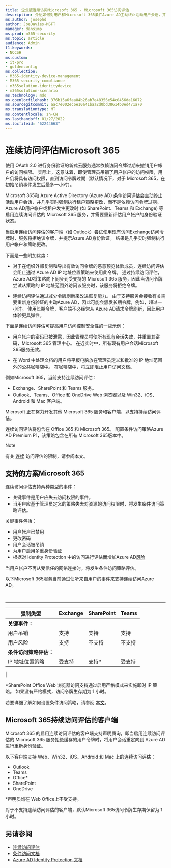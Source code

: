 ```yaml
---
title: 企业版连续访问Microsoft 365 - Microsoft 365访问评估
description: 介绍如何对用户和Microsoft 365条件Azure AD主动终止活动用户会话，并近实时强制执行租户策略更改。
ms.author: josephd
author: JoeDavies-MSFT
manager: dansimp
ms.prod: m365-security
ms.topic: article
audience: Admin
f1.keywords:
- NOCSH
ms.custom:
- it-pro
- goldenconfig
ms.collection:
- M365-identity-device-management
- M365-security-compliance
- m365solution-identitydevice
- m365solution-scenario
ms.technology: mdo
ms.openlocfilehash: 376b15a6faa84b26ab7e48356e54c0456da16072
ms.sourcegitcommit: aac7e002ec6e10a41baa2d0bd38614b0ed471a70
ms.translationtype: MT
ms.contentlocale: zh-CN
ms.lasthandoff: 01/27/2022
ms.locfileid: "62244663"
---
```

# <a name="continuous-access-evaluation-for-microsoft-365"></a>连续访问评估Microsoft 365

使用 OAuth 2.0 进行身份验证的新式云服务通常依赖访问令牌过期来撤销用户帐户的访问权限。 实际上，这意味着，即使管理员吊销了用户帐户的访问权限，用户仍将具有访问权限，直到访问令牌过期（默认情况下，对于 Microsoft 365，在初始吊销事件发生后最多一小时）。

Microsoft 365和 Azure Active Directory (Azure AD) 条件访问评估会主动终止活动用户会话，并几乎实时强制执行租户策略更改，而不是依赖访问令牌过期。 Azure AD用户帐户或租户发生更改时 (如 SharePoint、Teams 和 Exchange) 等启用连续访问评估的 Microsoft 365 服务，并需要重新评估用户帐户的身份验证状态。

当启用连续访问评估的客户端（如 Outlook）尝试使用现有访问Exchange访问令牌时，服务将拒绝该令牌，并提示Azure AD身份验证。 结果是几乎实时强制执行用户帐户和策略更改。

下面是一些附加优势：

- 对于在组织外部复制和导出有效访问令牌的恶意预览体验成员，连续访问评估会阻止通过 Azure AD IP 地址位置策略来使用此令牌。 通过持续访问评估，Azure AD将策略向下同步到受支持的 Microsoft 365 服务，因此当访问令牌尝试从策略的 IP 地址范围外访问该服务时，该服务将拒绝令牌。

- 连续访问评估通过减少令牌刷新来改进恢复能力。 由于支持服务会接收有关需要重新身份验证的主动Azure AD，因此可能会颁发长期令牌，例如，超过一小时。 使用长期令牌，客户端不必经常从 Azure AD请求令牌刷新，因此用户体验更具弹性。

下面是连续访问评估可提高用户访问控制安全性的一些示例：

- 用户帐户的密码已被泄露，因此管理员将使所有现有会话失效，并重置其密码，Microsoft 365 管理中心。 在近实时中，所有现有用户会话Microsoft 365服务无效。

- 在 Word 中处理文档的用户将平板电脑放在管理员定义和批准的 IP 地址范围外的公共咖啡店中。 在咖啡店中，将立即阻止用户访问文档。

例如Microsoft 365，当前支持连续访问评估：

- Exchange、SharePoint 和 Teams 服务。
- Outlook、Teams、Office 和 OneDrive Web 浏览器以及 Win32、iOS、Android 和 Mac 客户端。

Microsoft 正在努力开发其他 Microsoft 365 服务和客户端，以支持持续访问评估。

连续访问评估将包含在 Office 365 和 Microsoft 365。 配置条件访问策略Azure AD Premium P1，该策略包含在所有 Microsoft 365版本中。

> [!NOTE]
> 有关 [连续](/azure/active-directory/conditional-access/concept-continuous-access-evaluation#limitations) 访问评估的限制，请参阅本文。

## <a name="scenarios-supported-by-microsoft-365"></a>支持的方案Microsoft 365

连续访问评估支持两种类型的事件：

- 关键事件是用户应失去访问权限的事件。
- 当用户应基于管理员定义的策略失去对资源的访问权限时，将发生条件访问策略评估。

关键事件包括：

- 用户帐户已禁用
- 更改密码
- 用户会话被吊销
- 为用户启用多重身份验证
- 根据对 Identity Protection 中的访问进行评估而增加Azure AD[风险](/azure/active-directory/identity-protection/overview-identity-protection)

当用户帐户不再从受信任的网络连接时，将发生条件访问策略评估。

以下Microsoft 365服务当前通过侦听来自用户的事件来支持连续访问Azure AD。

<br>

****

|强制类型|Exchange|SharePoint|Teams|
|---|---|---|---|
|**关键事件：**||||
|用户吊销|支持|支持|支持|
|用户风险|支持|不支持|不支持|
|**条件访问策略评估：**||||
|IP 地址位置策略|受支持|支持\*|受支持|
|

\*SharePoint Office Web 浏览器访问支持通过启用严格模式来实施即时 IP 策略。 如果没有严格模式，访问令牌生存期为 1 小时。

若要详细了解如何设置条件访问策略，请参阅 [本文](/azure/active-directory/conditional-access/overview)。

## <a name="microsoft-365-clients-supporting-continuous-access-evaluation"></a>Microsoft 365持续访问评估的客户端

Microsoft 365 的启用连续访问评估的客户端支持声明质询，即当启用连续访问评估的 Microsoft 365 服务拒绝缓存的用户令牌时，将用户会话重定向到 Azure AD 进行重新身份验证。

以下客户端支持 Web、Win32、iOS、Android 和 Mac 上的连续访问评估：

- Outlook
- Teams
- Office\*
- SharePoint
- OneDrive

\*声明质询在 Web Office上不受支持。

对于不支持连续访问评估的客户端，默认Microsoft 365访问令牌生存期保留为 1 小时。

## <a name="see-also"></a>另请参阅

- [连续访问评估](/azure/active-directory/conditional-access/concept-continuous-access-evaluation)
- [条件访问文档](/azure/active-directory/conditional-access/overview)
- [Azure AD Identity Protection 文档](/azure/active-directory/identity-protection/overview-identity-protection)
